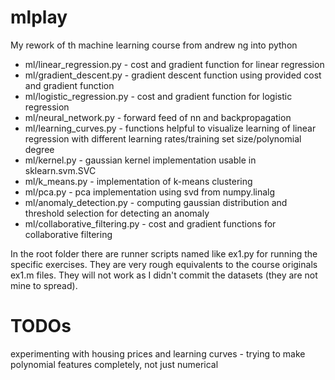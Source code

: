 # mlplay
My rework of th machine learning course from andrew ng into python

* ml/linear_regression.py - cost and gradient function for linear regression
* ml/gradient_descent.py - gradient descent function using provided cost and gradient function
* ml/logistic_regression.py - cost and gradient function for logistic regression
* ml/neural_network.py - forward feed of nn and backpropagation
* ml/learning_curves.py - functions helpful to visualize learning of linear regression with different learning rates/training set size/polynomial degree
* ml/kernel.py - gaussian kernel implementation usable in sklearn.svm.SVC
* ml/k_means.py - implementation of k-means clustering
* ml/pca.py - pca implementation using svd from numpy.linalg
* ml/anomaly_detection.py - computing gaussian distribution and threshold selection for detecting an anomaly
* ml/collaborative_filtering.py - cost and gradient functions for collaborative filtering

In the root folder there are runner scripts named like ex1.py for running the specific exercises. They are very rough equivalents to the course originals ex1.m files. They will not work as I didn't commit the datasets (they are not mine to spread). 

# TODOs
experimenting with housing prices and learning curves - trying to make polynomial features completely,
not just numerical